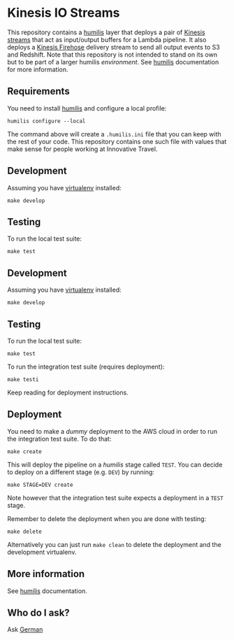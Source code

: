 Kinesis IO Streams
==================

This repository contains a [humilis][humilis] layer that deploys
a pair of [Kinesis streams][kinesis] that act as input/output buffers for
a Lambda pipeline. It also deploys a [Kinesis Firehose][firehose] delivery
stream to send all output events to S3 and Redshift. Note that this repository
is not intended to stand on its own but to be part of a larger humilis
_environment_. See [humilis][humilis] documentation for more information.

[firehose]: http://docs.aws.amazon.com/firehose/latest/dev/what-is-this-service.html
[kinesis]: https://aws.amazon.com/documentation/kinesis/
[humilis]: https://github.com/InnovativeTravel/humilis


## Requirements

You need to install [humilis][humilis] and configure a local profile:

```
humilis configure --local
```

The command above will create a `.humilis.ini` file that you can keep with the
rest of your code. This repository contains one such file with values that make
sense for people working at Innovative Travel.


## Development

Assuming you have [virtualenv][venv] installed:

[venv]: https://virtualenv.readthedocs.org/en/latest/

```
make develop
```


## Testing

To run the local test suite:

```
make test
```


## Development

Assuming you have [virtualenv][virtualenv] installed:

[virtualenv]: https://virtualenv.readthedocs.org/en/latest/

```
make develop
```


## Testing

To run the local test suite:

```
make test
```

To run the integration test suite (requires deployment):

```
make testi
```

Keep reading for deployment instructions.


## Deployment

You need to make a _dummy_ deployment to the AWS cloud in order to run the
integration test suite. To do that:

```
make create 
```

This will deploy the pipeline on a _humilis_ stage called `TEST`. You can decide
to deploy on a different stage (e.g. `DEV`) by running:

```
make STAGE=DEV create
```

Note however that the integration test suite expects a deployment in a `TEST`
stage.

Remember to delete the deployment when you are done with testing:

```
make delete
```

Alternatively you can just run `make clean` to delete the deployment and the
development virtualenv.


## More information

See [humilis][humilis] documentation.


## Who do I ask?

Ask [German](mailto:german@innovativetravel.eu)

